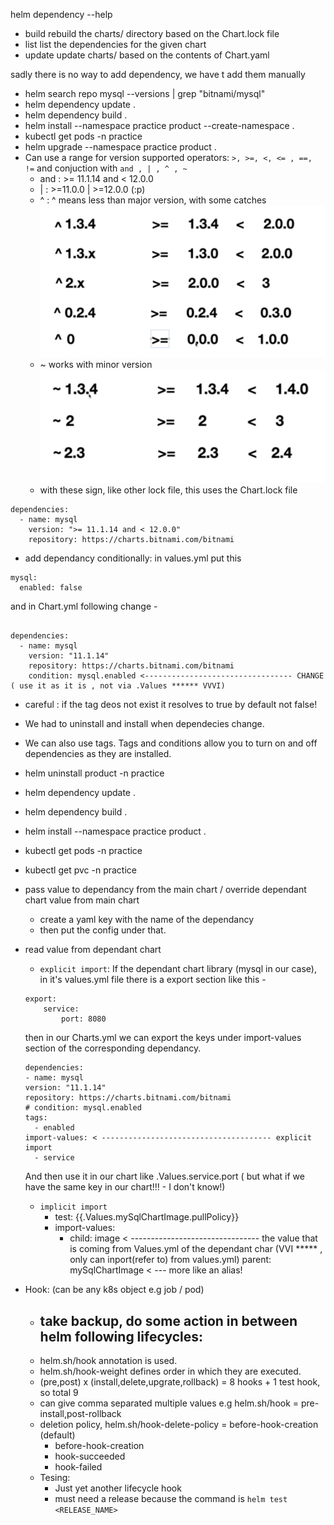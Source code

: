 helm dependency --help
- build       rebuild the charts/ directory based on the Chart.lock file
- list        list the dependencies for the given chart
- update      update charts/ based on the contents of Chart.yaml

sadly there is no way to add dependency, we have t add them manually
- helm search repo mysql --versions | grep "bitnami/mysql"
- helm dependency update .
- helm dependency build .
- helm install --namespace practice product --create-namespace .
- kubectl get pods -n practice
- helm upgrade --namespace practice product .
- Can use a range for version supported operators: `>, >=, <, <= , ==, !=` and conjuction with `and , | , ^ , ~`
    - and : >= 11.1.14 and < 12.0.0
    - | : >=11.0.0 | >=12.0.0 (:p)
    - ^ : ^ means less than major version, with some catches
    ![alt text](image.png)
    - ~ works with minor version
    ![alt text](image-1.png)
    - with these sign, like other lock file, this uses the Chart.lock file
```
dependencies:
  - name: mysql
    version: ">= 11.1.14 and < 12.0.0"
    repository: https://charts.bitnami.com/bitnami
```

- add dependancy conditionally:
in values.yml put this
```
mysql:
  enabled: false
```
and in Chart.yml following change - 
```

dependencies:
  - name: mysql
    version: "11.1.14"
    repository: https://charts.bitnami.com/bitnami
    condition: mysql.enabled <--------------------------------- CHANGE ( use it as it is , not via .Values ****** VVVI)
```
- careful : if the tag deos not exist it resolves to true by default not false!
- We had to uninstall and install when dependecies change.
- We can also use tags. Tags and conditions allow you to turn on and off dependencies as they are installed. 
- helm uninstall product -n practice
- helm dependency update .
- helm dependency build .
- helm install --namespace practice product .
- kubectl get pods -n practice
- kubectl get pvc -n practice

- pass value to dependancy from the main chart / override dependant chart value from main chart
    - create a yaml key with the name of the dependancy
    - then put the config under that.
- read value from dependant chart
    - `explicit import`: If the dependant chart library (mysql in our case), in it's values.yml file there is a export section like this - 
    ```
    export:
        service:
            port: 8080
    ```
    then in our Charts.yml we can export the keys under import-values section of the corresponding dependancy.
    ```
    dependencies:
  - name: mysql
    version: "11.1.14"
    repository: https://charts.bitnami.com/bitnami
    # condition: mysql.enabled
    tags:
      - enabled
    import-values: < -------------------------------------- explicit import
      - service
    ```
    And then use it in our chart like .Values.service.port ( but what if we have the same key in our chart!!! - I don't know!)

    - `implicit import`
        - test: {{.Values.mySqlChartImage.pullPolicy}} 
        - import-values:
            - child: image < -------------------------------- the value that is coming from Values.yml of the dependant char (VVI ***** , only can inport(refer to) from values.yml)
              parent: mySqlChartImage < --- more like an alias!

- Hook: (can be any k8s object e.g job / pod)
    - take backup, do some action in between helm following lifecycles:
      - 
    - helm.sh/hook annotation is used.
    - helm.sh/hook-weight defines order in which they are executed.
    - (pre,post) x (install,delete,upgrate,rollback)  = 8 hooks + 1 test hook, so total 9
    - can give comma separated multiple values e.g helm.sh/hook = pre-install,post-rollback
    - deletion policy, helm.sh/hook-delete-policy = before-hook-creation (default)
      - before-hook-creation
      - hook-succeeded
      - hook-failed
    - Tesing:
        - Just yet another lifecycle hook
        - must need a release because the command is `helm test <RELEASE_NAME>`